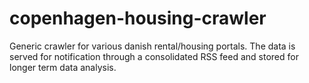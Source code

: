 # copenhagen-housing-crawler
Generic crawler for various danish rental/housing portals. The data is served for notification through a consolidated RSS feed and stored for longer term data analysis.